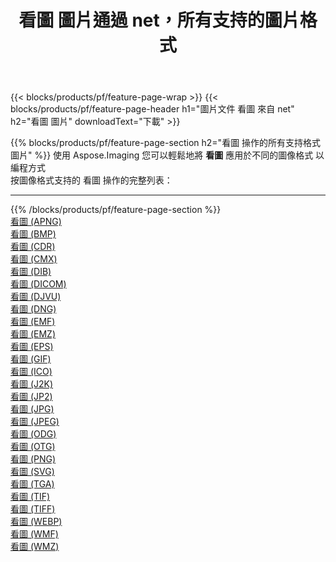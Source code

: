 ﻿---
title: 看圖 圖片通過 net，所有支持的圖片格式 
weight: 3920
url: /zh-hant/net/viewer 
lang: zh-hant
langdirlevel: 2
locales: zh-hans,ja,it,ru,de,es,fr,nl,id,lt,pl,pt,vi,tr,ko,zh-hant,ar,hi,th,sv,cs,uk,he
description: 使用 Aspose.Imaging 你可以輕鬆地通過 net 獲取 看圖 圖像
---

{{< blocks/products/pf/feature-page-wrap >}}
{{< blocks/products/pf/feature-page-header h1="圖片文件 看圖 來自 net" h2="看圖 圖片" downloadText="下載" >}}


{{% blocks/products/pf/feature-page-section  h2="看圖 操作的所有支持格式 圖片" %}}
使用 Aspose.Imaging 您可以輕鬆地將 **看圖** 應用於不同的圖像格式 以編程方式
<br/>
按圖像格式支持的 看圖 操作的完整列表：
<hr/>
{{% /blocks/products/pf/feature-page-section %}}
<div class="container-fluid productfamilypage bg-gray">
    <div class="convertypes bg-gray agp-content section">
        <div class="container">
		<div class="row other-converters">
		    <div class='col-md-2 other-converter remove-lp remove-rp'><a href="/imaging/zh-hant/net/viewer/apng" >看圖 (APNG)</a></div><div class='col-md-2 other-converter remove-lp remove-rp'><a href="/imaging/zh-hant/net/viewer/bmp" >看圖 (BMP)</a></div><div class='col-md-2 other-converter remove-lp remove-rp'><a href="/imaging/zh-hant/net/viewer/cdr" >看圖 (CDR)</a></div><div class='col-md-2 other-converter remove-lp remove-rp'><a href="/imaging/zh-hant/net/viewer/cmx" >看圖 (CMX)</a></div><div class='col-md-2 other-converter remove-lp remove-rp'><a href="/imaging/zh-hant/net/viewer/dib" >看圖 (DIB)</a></div><div class='col-md-2 other-converter remove-lp remove-rp'><a href="/imaging/zh-hant/net/viewer/dicom" >看圖 (DICOM)</a></div><div class='col-md-2 other-converter remove-lp remove-rp'><a href="/imaging/zh-hant/net/viewer/djvu" >看圖 (DJVU)</a></div><div class='col-md-2 other-converter remove-lp remove-rp'><a href="/imaging/zh-hant/net/viewer/dng" >看圖 (DNG)</a></div><div class='col-md-2 other-converter remove-lp remove-rp'><a href="/imaging/zh-hant/net/viewer/emf" >看圖 (EMF)</a></div><div class='col-md-2 other-converter remove-lp remove-rp'><a href="/imaging/zh-hant/net/viewer/emz" >看圖 (EMZ)</a></div><div class='col-md-2 other-converter remove-lp remove-rp'><a href="/imaging/zh-hant/net/viewer/eps" >看圖 (EPS)</a></div><div class='col-md-2 other-converter remove-lp remove-rp'><a href="/imaging/zh-hant/net/viewer/gif" >看圖 (GIF)</a></div><div class='col-md-2 other-converter remove-lp remove-rp'><a href="/imaging/zh-hant/net/viewer/ico" >看圖 (ICO)</a></div><div class='col-md-2 other-converter remove-lp remove-rp'><a href="/imaging/zh-hant/net/viewer/j2k" >看圖 (J2K)</a></div><div class='col-md-2 other-converter remove-lp remove-rp'><a href="/imaging/zh-hant/net/viewer/jp2" >看圖 (JP2)</a></div><div class='col-md-2 other-converter remove-lp remove-rp'><a href="/imaging/zh-hant/net/viewer/jpg" >看圖 (JPG)</a></div><div class='col-md-2 other-converter remove-lp remove-rp'><a href="/imaging/zh-hant/net/viewer/jpeg" >看圖 (JPEG)</a></div><div class='col-md-2 other-converter remove-lp remove-rp'><a href="/imaging/zh-hant/net/viewer/odg" >看圖 (ODG)</a></div><div class='col-md-2 other-converter remove-lp remove-rp'><a href="/imaging/zh-hant/net/viewer/otg" >看圖 (OTG)</a></div><div class='col-md-2 other-converter remove-lp remove-rp'><a href="/imaging/zh-hant/net/viewer/png" >看圖 (PNG)</a></div><div class='col-md-2 other-converter remove-lp remove-rp'><a href="/imaging/zh-hant/net/viewer/svg" >看圖 (SVG)</a></div><div class='col-md-2 other-converter remove-lp remove-rp'><a href="/imaging/zh-hant/net/viewer/tga" >看圖 (TGA)</a></div><div class='col-md-2 other-converter remove-lp remove-rp'><a href="/imaging/zh-hant/net/viewer/tif" >看圖 (TIF)</a></div><div class='col-md-2 other-converter remove-lp remove-rp'><a href="/imaging/zh-hant/net/viewer/tiff" >看圖 (TIFF)</a></div><div class='col-md-2 other-converter remove-lp remove-rp'><a href="/imaging/zh-hant/net/viewer/webp" >看圖 (WEBP)</a></div><div class='col-md-2 other-converter remove-lp remove-rp'><a href="/imaging/zh-hant/net/viewer/wmf" >看圖 (WMF)</a></div><div class='col-md-2 other-converter remove-lp remove-rp'><a href="/imaging/zh-hant/net/viewer/wmz" >看圖 (WMZ)</a></div>
                </div>
        </div>
    </div>
</div>
<br/>


